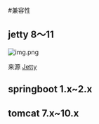 #兼容性

## jetty 8～11

![img.png](jetty-versions.png)


来源 [Jetty](https://www.eclipse.org/jetty/download.php)


## springboot 1.x~2.x


## tomcat 7.x~10.x
